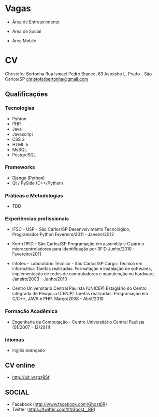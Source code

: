 Vagas
====

* Área de Entretenimento

* Área de Social

* Área Mobile

CV
==

Christofer Bertonha
Rua Ismael Pedro Branco, 63
Astolpho L. Prado - São Carlos/SP
christoferbertonha@gmail.com

## Qualificações

### Tecnologias

* Pyhton
* PHP
* Java
* Javascript
* CSS 3
* HTML 5
* MySQL
* PostgreSQL

### Frameworks

* Django (Python)
* Qt / PySide (C++/Python)

### Práticas e Metodologias

* TDD

### Experiências profissionais

* IFSC - USP - São Carlos/SP
  Desenvolvimento Tecnológico, Programador Python
  Fevereiro/2011 - Janeiro/2012

* Korth RFID - São Carlos/SP
  Programação em assembly e C para o microcontroladores para identificação por RFID
  Junho/2010 - Fevereiro/2011

* Infotec – Laboratório Técnico - São Carlos/SP
  Cargo: Técnico em informática
  Tarefas realizadas: Formatação e instalação de softwares, implementação de redes de computadores e manutenção no hardware.
  Janeiro/2003 - Junho/2010

* Centro Universitário Central Paulista (UNICEP)
  Estagiário do Centro Integrado de Pesquisa (CENIP)
  Tarefas realizadas: Programação em C/C++, JAVA e PHP.
  Março/2008 - Abril/2010

### Formação Acadêmica

* Engenharia da Computação - Centro Universitário Central Paulista (01/2007 - 12/2011)

### Idiomas

* Inglês avançado

## CV online
* http://bit.ly/zgzRSf

## SOCIAL
* Facebook (http://www.facebook.com/GhostBR)
* Twitter (https://twitter.com/#!/Ghost__BR)

